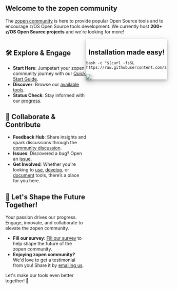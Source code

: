 ## Welcome to the zopen community


The [zopen community](https://github.com/zopencommunity) is here to provide popular Open Source tools and to encourage z/OS Open Source tools development. 
We currently host **200+ z/OS Open Source projects** and we're looking for more! 

<section class="layout">
<div style="float: right; box-shadow: 0 4px 8px 0 rgba(0, 0, 0, 0.2), 0 6px 20px 0 rgba(0, 0, 0, 0.19); width: 50%">

 <h2 align="center" style="margin-bottom:0px; padding-bottom:0px;">Installation made easy!</h2>

```
bash -c "$(curl -fsSL https://raw.githubusercontent.com/zopencommunity/meta/HEAD/tools/zopen_install.sh)"
```

 <img src="images/demo.gif"  style="box-shadow: 0 4px 8px 0 rgba(0, 0, 0, 0.2), 0 6px 20px 0 rgba(0, 0, 0, 0.19);" />
</div>
<div class="grow1" style="float: left; width: 50%">


## 🛠️ Explore & Engage

- **Start Here**: Jumpstart your zopen community journey with our [Quick Start Guide](/Guides/QuickStart.md).
- **Discover**: Browse our [available tools](/Latest).
- **Status Check**: Stay informed with our [progress](/Progress).

## 🤝 Collaborate & Contribute

- **Feedback Hub**: Share insights and spark discussions through the [community discussion](https://github.com/orgs/zopencommunity/discussions/categories/security).
- **Issues**: Discovered a bug? Open an [issue](https://github.com/zopencommunity/meta/issues).
- **Get Involved**: Whether you're looking to [use](/Guides/ThePackageManager.md), [develop](/Guides/developing.md), or [document](/UpdateDocs.md) tools, there’s a place for you here.

## 📣 Let's Shape the Future Together!

Your passion drives our progress. Engage, innovate, and collaborate to elevate the zopen community.
- **Fill our survey**: [Fill our survey](https://forms.gle/A6U4jz1GpC9RqnfD7) to help shape the future of the zopen community.
- **Enjoying zopen community?** We'd love to get a testimonial from you! Share it by [emailing us](mailto:fultonm@ca.ibm.com).

Let's make our tools even better together! 🌟

</div>
</section>

<script>
  window.$docsify = {
    maxLevel: 0,  // Disables the floating TOC on all pages
  }
</script>
